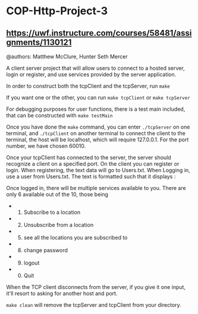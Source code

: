 # COP-Http-Project-3

## https://uwf.instructure.com/courses/58481/assignments/1130121


@authors: Matthew McClure, Hunter Seth Mercer

A client server project that will allow users to connect to a hosted server, login or register, and use services provided by the server application.

In order to construct both the tcpClient and the tcpServer, run 
`make`

If you want one or the other, you can run
`make tcpClient`
or
`make tcpServer`

For debugging purposes for user functions, there is a test main included, that can be constructed with 
`make testMain`


Once you have done the `make` command, you can enter `./tcpServer` on one terminal, and `./tcpClient` on another terminal to connect the client to the terminal, the host will be localhost, which will require 127.0.0.1.
For the port number, we have chosen 60010.

Once your tcpClient has connected to the server, the server should recognize a client on a specified port. On the client you can register or login. 
When registering, the text data will go to Users.txt.
When Logging in, use a user from Users.txt. The text is formatted such that it displays :<username> <password>

Once logged in, there will be multiple services available to you. There are only 6 available out of the 10, those being
* 1. Subscribe to a location
* 2. Unsubscribe from a location
* 5. see all the locations you are subscribed to
* 8. change password
* 9. logout
* 0. Quit

When the TCP client disconnects from the server, if you give it one input, it'll resort to asking for another host and port.

`make clean` will remove the tcpServer and tcpClient from your directory.
